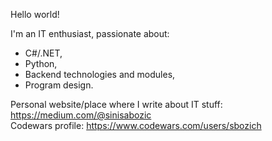 Hello world!

I'm an IT enthusiast, passionate about:

- C#/.NET,
- Python,
- Backend technologies and modules,
- Program design.

Personal website/place where I write about IT stuff: https://medium.com/@sinisabozic 
<br />
Codewars profile: https://www.codewars.com/users/sbozich
